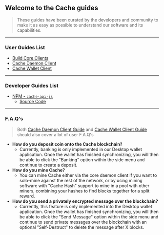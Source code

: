 ## Welcome to the Cache guides

> These guides have been curated by the developers and community to make it as easy as possible to understand our software and its capabilities.

***

### User Guides List

- [Build Core Clients](https://github.com/Cache-core/Guides/blob/master/build-core.md)
- [Cache Daemon Client](https://github.com/Cache-core/Guides/blob/master/cache-daemon.md)
- [Cache Wallet Client](https://github.com/Cache-core/Guides/blob/master/cache-wallet.md)

***

### Developer Guides List

- [NPM - `cache-api-js`](https://www.npmjs.com/package/cache-api-js)
  - [Source Code](https://github.com/Cache-core/Cache-api-js)

***

### F.A.Q's

> Both [Cache Daemon Client Guide](https://github.com/Cache-core/Guides/blob/master/cache-daemon.md) and [Cache Wallet Client Guide](https://github.com/Cache-core/Guides/blob/master/cache-wallet.md) should also cover a lot of user F.A.Q's

- **How do you deposit coin onto the Cache blockchain?**
  - Currently, banking is only implemented in our Desktop wallet application. Once the wallet has finished synchronizing, you will then be able to click the "Banking" option within the side menu and continue to create a deposit.
- **How do you mine Cache?**
  - You can mine Cache either via the core daemon client if you want to solo-mine against the rest of the network, or by using mining software with "Cache Hash" support to mine in a pool with other miners, combining your hashes to find blocks together for a split reward.
- **How do you send a privately encrypted message over the blockchain?**
  - Currently, this feature is only implemented into the Desktop wallet application. Once the wallet has finished synchronizing, you will then be able to click the "Send Message" option within the side menu and continue to send private messages over the blockchain with an optional "Self-Destruct" to delete the message after X blocks. 
